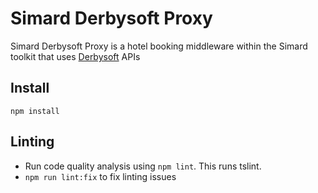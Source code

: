 # Simard Derbysoft Proxy

Simard Derbysoft Proxy is a hotel booking middleware within the Simard toolkit that uses [Derbysoft](https://www.derbysoft.com/) APIs

## Install

`npm install`

## Linting

- Run code quality analysis using `npm lint`. This runs tslint.
- `npm run lint:fix` to fix linting issues
